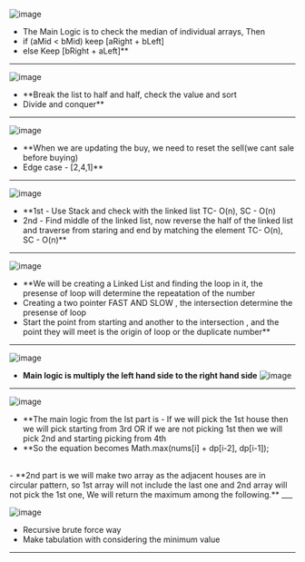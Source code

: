 ![image](https://user-images.githubusercontent.com/97670140/225808612-b7f19d7f-17ed-4571-b744-c5285212fd66.png)

- The Main Logic is to check the median of individual arrays, Then <br>
- if (aMid < bMid) keep [aRight + bLeft]
- else Keep [bRight + aLeft]**
___

![image](https://user-images.githubusercontent.com/97670140/226080517-ebf70e10-7d77-45c3-9fe4-8b72e39db804.png)

- **Break the list to half and half, check the value and sort <br>
- Divide and conquer**
___

![image](https://user-images.githubusercontent.com/97670140/227411199-5a172d89-891a-49da-9d2d-307bf03d9e22.png)

- **When we are updating the buy, we need to reset the sell(we cant sale before buying) <br>
- Edge case - [2,4,1]** 

___

![image](https://user-images.githubusercontent.com/97670140/227421820-0a5c76c1-3185-442b-94dc-4a08607109a7.png)

- **1st - Use Stack and check with the linked list  TC- O(n), SC - O(n) <br>
- 2nd - Find middle of the linked list, now reverse the half of the linked list and traverse from staring and end by matching the element  TC- O(n), SC - O(n)**

___

![image](https://user-images.githubusercontent.com/97670140/227690597-de314f14-0b8e-49c7-bef5-79b527bb6be9.png)

- **We will be creating a Linked List and finding the loop in it, the presense of loop will determine the repeatation of the number <br>
- Creating a two pointer FAST AND SLOW , the intersection determine the presense of loop <br>
- Start the point from starting and another to the intersection , and the point they will meet is the origin of loop or the duplicate number**

____

![image](https://user-images.githubusercontent.com/97670140/227700897-681aa173-de01-496a-a118-02b8d8027643.png)

- **Main logic is multiply the left hand side to the right hand side**
 ![image](https://user-images.githubusercontent.com/97670140/227700998-9bff11b9-8f38-43ba-8c59-b226afa8c6ca.png)
 
 ___

![image](https://user-images.githubusercontent.com/97670140/227756274-0dc52475-40ff-4c18-a7ab-e1ae23021e0a.png)

- **The main logic from the Ist part is   - If we will pick the 1st house then we will pick starting from 3rd OR if we are not picking 1st then we will pick 2nd and starting picking from 4th
- **So the equation becomes Math.max(nums[i] + dp[i-2], dp[i-1]);
<br>
-  **2nd part is we will make two array as the adjacent houses are in circular pattern, so 1st array will not include the last one and 2nd array will not pick the 1st one, We will return the maximum among the following.**
___

![image](https://user-images.githubusercontent.com/97670140/227936515-9cea58d6-618a-402b-8872-24efc83364b7.png)

- Recursive brute force way
- Make tabulation with considering the minimum value

___

